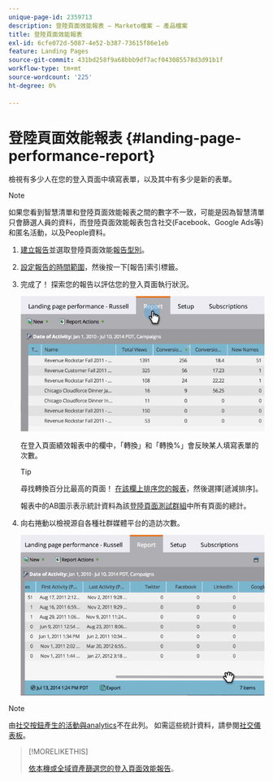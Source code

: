 ```yaml
---
unique-page-id: 2359713
description: 登陸頁面效能報表 — Marketo檔案 — 產品檔案
title: 登陸頁面效能報表
exl-id: 6cfe072d-5087-4e52-b387-73615f86e1eb
feature: Landing Pages
source-git-commit: 431bd258f9a68bbb9df7acf043085578d3d91b1f
workflow-type: tm+mt
source-wordcount: '225'
ht-degree: 0%

---
```


# 登陸頁面效能報表 {#landing-page-performance-report}

檢視有多少人在您的登入頁面中填寫表單，以及其中有多少是新的表單。

>[!NOTE]
>
>如果您看到智慧清單和登陸頁面效能報表之間的數字不一致，可能是因為智慧清單只會篩選人員的資料，而登陸頁面效能報表包含社交(Facebook、Google Ads等) 和匿名活動，以及People資料。

1. [建立報告](/help/marketo/product-docs/reporting/basic-reporting/creating-reports/create-a-report-in-a-program.md)並選取登陸頁面效能[報告型別](/help/marketo/product-docs/reporting/basic-reporting/report-types/report-type-overview.md)。
1. [設定報告的時間範圍](/help/marketo/product-docs/reporting/basic-reporting/editing-reports/change-a-report-time-frame.md)，然後按一下[報告]索引標籤。
1. 完成了！ 探索您的報告以評估您的登入頁面執行狀況。

   ![](assets/image2014-9-16-15-3a53-3a33.png)

   在登入頁面績效報表中的欄中，「轉換」和「轉換%」會反映某人填寫表單的次數。

   >[!TIP]
   >
   >尋找轉換百分比最高的頁面！ [在該欄上排序您的報表](/help/marketo/product-docs/reporting/basic-reporting/editing-reports/sort-report-on-columns.md)，然後選擇[遞減排序]。

   報表中的AB圖示表示統計資料為該[登陸頁面測試群組](/help/marketo/product-docs/demand-generation/landing-pages/understanding-landing-pages/landing-page-test-groups.md)中所有頁面的總計。

1. 向右捲動以檢視源自各種社群媒體平台的造訪次數。

   ![](assets/image2014-9-16-15-3a54-3a27.png)

>[!NOTE]
>
>由[社交按鈕產生的活動與analytics](/help/marketo/product-docs/demand-generation/landing-pages/free-form-landing-pages/add-a-social-button-to-a-free-form-landing-page.md)不在此列。 如需這些統計資料，請參閱[社交儀表板](/help/marketo/product-docs/demand-generation/social/social-functions/view-social-performance.md)。

>[!MORELIKETHIS]
>
>[依本機或全域資產篩選您的登入頁面效能報告](/help/marketo/product-docs/demand-generation/landing-pages/landing-page-actions/filter-a-landing-page-performance-report.md)。
